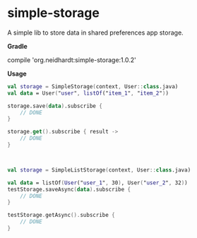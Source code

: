 # simple-storage

A simple lib to store data in shared preferences app storage. 

**Gradle**

compile 'org.neidhardt:simple-storage:1.0.2'

**Usage**
```kotlin
val storage = SimpleStorage(context, User::class.java)
val data = User("user", listOf("item_1", "item_2"))

storage.save(data).subscribe {
    // DONE
}

storage.get().subscribe { result ->
    // DONE
}



val storage = SimpleListStorage(context, User::class.java)

val data = listOf(User("user_1", 30), User("user_2", 32))
testStorage.saveAsync(data).subscribe {
    // DONE
}

testStorage.getAsync().subscribe {
    // DONE
}
```